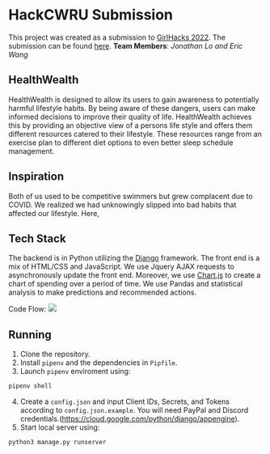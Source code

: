 # HackCWRU Submission
This project was created as a submission to [GirlHacks 2022](https://girlhacks2022.devpost.com/). The submission can be found [here](https://devpost.com/software/healthwealth).
**Team Members**: _Jonathan Lo and Eric Wang_

## HealthWealth
HealthWealth is designed to allow its users to gain awareness to potentially harmful lifestyle habits. By being aware of these dangers, users can make informed decisions to improve their quality of life. HealthWealth achieves this by providing an objective view of a persons life style and offers them different resources catered to their lifestyle. These resources range from an exercise plan to different diet options to even better sleep schedule management.


## Inspiration
Both of us used to be competitive swimmers but grew complacent due to COVID. We realized we had unknowingly slipped into bad habits that affected our lifestyle. Here, 


## Tech Stack
The backend is in Python utilizing the [Django](https://www.djangoproject.com/) framework. The front end is a mix of HTML/CSS and JavaScript. We use Jquery AJAX requests to asynchronously update the front end. Moreover, we use [Chart.js](https://www.chartjs.org/) to create a chart of spending over a period of time. We use Pandas and statistical analysis to make predictions and recommended actions.


Code Flow:
![](https://cdn.discordapp.com/attachments/621553050766540820/957616787166486578/unknown.png)

## Running

 1. Clone the repository.
 2. Install `pipenv` and the dependencies in `Pipfile`.
 3. Launch `pipenv` enviroment using:
```bash
pipenv shell
```
 4. Create a `config.json` and input Client IDs, Secrets, and Tokens according to `config.json.example`. You will need PayPal and Discord credentials.(https://cloud.google.com/python/django/appengine).
 5. Start local server using: 
  ```
  python3 manage.py runserver
  ```
